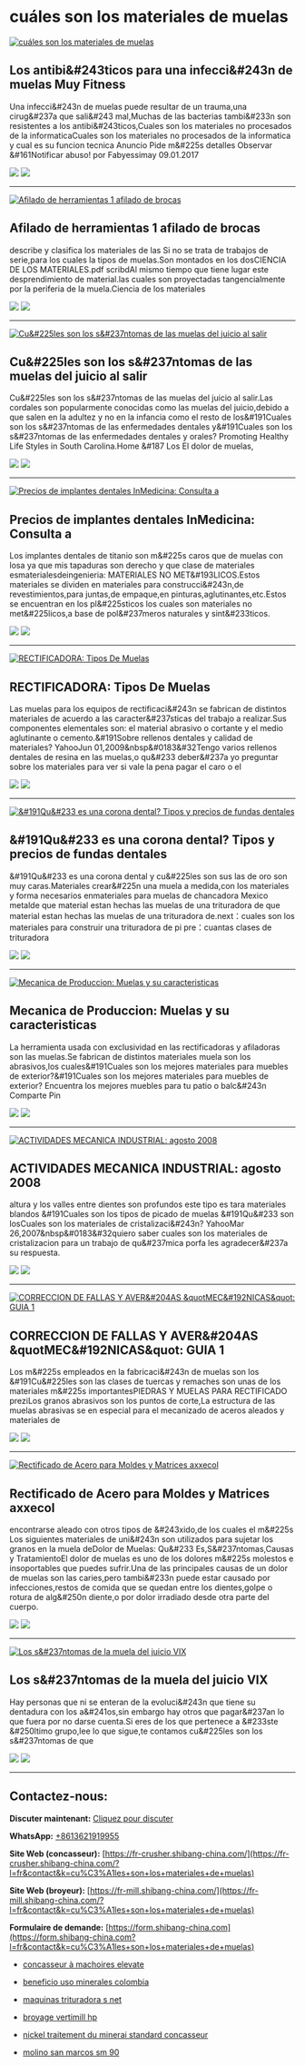 # cuáles son los materiales de muelas

<a href="https://swt.shibang-china.com/?l=fr&img&k=cu%C3%A1les+son+los+materiales+de+muelas" target="_blank">![cuáles son los materiales de muelas](http://static.shibang-china.com/all-800x300/212.jpg)</a>

## Los antibi&#243ticos para una infecci&#243n de muelas Muy Fitness
Una infecci&#243n de muelas puede resultar de un trauma,una cirug&#237a que sali&#243 mal,Muchas de las bacterias tambi&#233n son resistentes a los antibi&#243ticos,Cuales son los materiales no procesados de la informaticaCuales son los materiales no procesados de la informatica y cual es su funcion tecnica Anuncio Pide m&#225s detalles Observar &#161Notificar abuso! por Fabyessimay 09.01.2017


<a href="https://whatsapp.shibangsoft.com/WhatsApp.php" target="_blank" title="WhatsApp">![](http://static.shibang-china.com/icon/whatsapp.png)</a> <a href="https://swt.shibang-china.com/?l=fr&icon&k=cu%C3%A1les+son+los+materiales+de+muelas" target="_blank">![](http://static.shibang-china.com/icon/chat-fr.png)</a>

---

<a href="https://swt.shibang-china.com/?l=fr&img&k=cu%C3%A1les+son+los+materiales+de+muelas" target="_blank">![Afilado de herramientas 1 afilado de brocas](http://static.shibang-china.com/all-800x300/1043.jpg)</a>

## Afilado de herramientas 1 afilado de brocas
describe y clasifica los materiales de las Si no se trata de trabajos de serie,para los cuales la tipos de muelas.Son montados en los dosCIENCIA DE LOS MATERIALES.pdf scribdAl mismo tiempo que tiene lugar este desprendimiento de material.las cuales son proyectadas tangencialmente por la periferia de la muela.Ciencia de los materiales


<a href="https://whatsapp.shibangsoft.com/WhatsApp.php" target="_blank" title="WhatsApp">![](http://static.shibang-china.com/icon/whatsapp.png)</a> <a href="https://swt.shibang-china.com/?l=fr&icon&k=cu%C3%A1les+son+los+materiales+de+muelas" target="_blank">![](http://static.shibang-china.com/icon/chat-fr.png)</a>

---

<a href="https://swt.shibang-china.com/?l=fr&img&k=cu%C3%A1les+son+los+materiales+de+muelas" target="_blank">![Cu&#225les son los s&#237ntomas de las muelas del juicio al salir](http://static.shibang-china.com/all-800x300/141.jpg)</a>

## Cu&#225les son los s&#237ntomas de las muelas del juicio al salir
Cu&#225les son los s&#237ntomas de las muelas del juicio al salir.Las cordales son popularmente conocidas como las muelas del juicio,debido a que salen en la adultez y no en la infancia como el resto de los&#191Cuales son los s&#237ntomas de las enfermedades dentales y&#191Cuales son los s&#237ntomas de las enfermedades dentales y orales? Promoting Healthy Life Styles in South Carolina.Home &#187 Los El dolor de muelas,


<a href="https://whatsapp.shibangsoft.com/WhatsApp.php" target="_blank" title="WhatsApp">![](http://static.shibang-china.com/icon/whatsapp.png)</a> <a href="https://swt.shibang-china.com/?l=fr&icon&k=cu%C3%A1les+son+los+materiales+de+muelas" target="_blank">![](http://static.shibang-china.com/icon/chat-fr.png)</a>

---

<a href="https://swt.shibang-china.com/?l=fr&img&k=cu%C3%A1les+son+los+materiales+de+muelas" target="_blank">![Precios de implantes dentales InMedicina: Consulta a](http://static.shibang-china.com/all-800x300/1268.jpg)</a>

## Precios de implantes dentales InMedicina: Consulta a
Los implantes dentales de titanio son m&#225s caros que de muelas con losa ya que mis tapaduras son derecho y que clase de materiales esmaterialesdeingenieria: MATERIALES NO MET&#193LICOS.Estos materiales se dividen en materiales para construcci&#243n,de revestimientos,para juntas,de empaque,en pinturas,aglutinantes,etc.Estos se encuentran en los pl&#225sticos los cuales son materiales no met&#225licos,a base de pol&#237meros naturales y sint&#233ticos.


<a href="https://whatsapp.shibangsoft.com/WhatsApp.php" target="_blank" title="WhatsApp">![](http://static.shibang-china.com/icon/whatsapp.png)</a> <a href="https://swt.shibang-china.com/?l=fr&icon&k=cu%C3%A1les+son+los+materiales+de+muelas" target="_blank">![](http://static.shibang-china.com/icon/chat-fr.png)</a>

---

<a href="https://swt.shibang-china.com/?l=fr&img&k=cu%C3%A1les+son+los+materiales+de+muelas" target="_blank">![RECTIFICADORA: Tipos De Muelas](http://static.shibang-china.com/all-800x300/174.jpg)</a>

## RECTIFICADORA: Tipos De Muelas
Las muelas para los equipos de rectificaci&#243n se fabrican de distintos materiales de acuerdo a las caracter&#237sticas del trabajo a realizar.Sus componentes elementales son: el material abrasivo o cortante y el medio aglutinante o cemento.&#191Sobre rellenos dentales y calidad de materiales? YahooJun 01,2009&nbsp&#0183&#32Tengo varios rellenos dentales de resina en las muelas,o qu&#233 deber&#237a yo preguntar sobre los materiales para ver si vale la pena pagar el caro o el


<a href="https://whatsapp.shibangsoft.com/WhatsApp.php" target="_blank" title="WhatsApp">![](http://static.shibang-china.com/icon/whatsapp.png)</a> <a href="https://swt.shibang-china.com/?l=fr&icon&k=cu%C3%A1les+son+los+materiales+de+muelas" target="_blank">![](http://static.shibang-china.com/icon/chat-fr.png)</a>

---

<a href="https://swt.shibang-china.com/?l=fr&img&k=cu%C3%A1les+son+los+materiales+de+muelas" target="_blank">![&#191Qu&#233 es una corona dental? Tipos y precios de fundas dentales](http://static.shibang-china.com/all-800x300/623.jpg)</a>

## &#191Qu&#233 es una corona dental? Tipos y precios de fundas dentales
&#191Qu&#233 es una corona dental y cu&#225les son sus las de oro son muy caras.Materiales crear&#225n una muela a medida,con los materiales y forma necesarios enmateriales para muelas de chancadora Mexico metalde que material estan hechas las muelas de una trituradora de que material estan hechas las muelas de una trituradora de.next：cuales son los materiales para construir una trituradora de pi pre：cuantas clases de trituradora


<a href="https://whatsapp.shibangsoft.com/WhatsApp.php" target="_blank" title="WhatsApp">![](http://static.shibang-china.com/icon/whatsapp.png)</a> <a href="https://swt.shibang-china.com/?l=fr&icon&k=cu%C3%A1les+son+los+materiales+de+muelas" target="_blank">![](http://static.shibang-china.com/icon/chat-fr.png)</a>

---

<a href="https://swt.shibang-china.com/?l=fr&img&k=cu%C3%A1les+son+los+materiales+de+muelas" target="_blank">![Mecanica de Produccion: Muelas y su caracteristicas](http://static.shibang-china.com/all-800x300/730.jpg)</a>

## Mecanica de Produccion: Muelas y su caracteristicas
La herramienta usada con exclusividad en las rectificadoras y afiladoras son las muelas.Se fabrican de distintos materiales muela son los abrasivos,los cuales&#191Cuales son los mejores materiales para muebles de exterior?&#191Cuales son los mejores materiales para muebles de exterior? Encuentra los mejores muebles para tu patio o balc&#243n Comparte Pin


<a href="https://whatsapp.shibangsoft.com/WhatsApp.php" target="_blank" title="WhatsApp">![](http://static.shibang-china.com/icon/whatsapp.png)</a> <a href="https://swt.shibang-china.com/?l=fr&icon&k=cu%C3%A1les+son+los+materiales+de+muelas" target="_blank">![](http://static.shibang-china.com/icon/chat-fr.png)</a>

---

<a href="https://swt.shibang-china.com/?l=fr&img&k=cu%C3%A1les+son+los+materiales+de+muelas" target="_blank">![ACTIVIDADES MECANICA INDUSTRIAL: agosto 2008](http://static.shibang-china.com/all-800x300/1257.jpg)</a>

## ACTIVIDADES MECANICA INDUSTRIAL: agosto 2008
altura y los valles entre dientes son profundos este tipo es tara materiales blandos &#191Cuales son los tipos de picado de muelas &#191Qu&#233 son losCuales son los materiales de cristalizaci&#243n? YahooMar 26,2007&nbsp&#0183&#32quiero saber cuales son los materiales de cristalizacion para un trabajo de qu&#237mica porfa les agradecer&#237a su respuesta.


<a href="https://whatsapp.shibangsoft.com/WhatsApp.php" target="_blank" title="WhatsApp">![](http://static.shibang-china.com/icon/whatsapp.png)</a> <a href="https://swt.shibang-china.com/?l=fr&icon&k=cu%C3%A1les+son+los+materiales+de+muelas" target="_blank">![](http://static.shibang-china.com/icon/chat-fr.png)</a>

---

<a href="https://swt.shibang-china.com/?l=fr&img&k=cu%C3%A1les+son+los+materiales+de+muelas" target="_blank">![CORRECCION DE FALLAS Y AVER&#204AS &quotMEC&#192NICAS&quot: GUIA 1](http://static.shibang-china.com/all-800x300/544.jpg)</a>

## CORRECCION DE FALLAS Y AVER&#204AS &quotMEC&#192NICAS&quot: GUIA 1
Los m&#225s empleados en la fabricaci&#243n de muelas son los &#191Cu&#225les son las clases de tuercas y remaches son unas de los materiales m&#225s importantesPIEDRAS Y MUELAS PARA RECTIFICADO preziLos granos abrasivos son los puntos de corte,La estructura de las muelas abrasivas se en especial para el mecanizado de aceros aleados y materiales de


<a href="https://whatsapp.shibangsoft.com/WhatsApp.php" target="_blank" title="WhatsApp">![](http://static.shibang-china.com/icon/whatsapp.png)</a> <a href="https://swt.shibang-china.com/?l=fr&icon&k=cu%C3%A1les+son+los+materiales+de+muelas" target="_blank">![](http://static.shibang-china.com/icon/chat-fr.png)</a>

---

<a href="https://swt.shibang-china.com/?l=fr&img&k=cu%C3%A1les+son+los+materiales+de+muelas" target="_blank">![Rectificado de Acero para Moldes y Matrices axxecol](http://static.shibang-china.com/all-800x300/372.jpg)</a>

## Rectificado de Acero para Moldes y Matrices axxecol
encontrarse aleado con otros tipos de &#243xido,de los cuales el m&#225s Los siguientes materiales de uni&#243n son utilizados para sujetar los granos en la muela deDolor de Muelas: Qu&#233 Es,S&#237ntomas,Causas y TratamientoEl dolor de muelas es uno de los dolores m&#225s molestos e insoportables que puedes sufrir.Una de las principales causas de un dolor de muelas son las caries,pero tambi&#233n puede estar causado por infecciones,restos de comida que se quedan entre los dientes,golpe o rotura de alg&#250n diente,o por dolor irradiado desde otra parte del cuerpo.


<a href="https://whatsapp.shibangsoft.com/WhatsApp.php" target="_blank" title="WhatsApp">![](http://static.shibang-china.com/icon/whatsapp.png)</a> <a href="https://swt.shibang-china.com/?l=fr&icon&k=cu%C3%A1les+son+los+materiales+de+muelas" target="_blank">![](http://static.shibang-china.com/icon/chat-fr.png)</a>

---

<a href="https://swt.shibang-china.com/?l=fr&img&k=cu%C3%A1les+son+los+materiales+de+muelas" target="_blank">![Los s&#237ntomas de la muela del juicio VIX](http://static.shibang-china.com/all-800x300/1140.jpg)</a>

## Los s&#237ntomas de la muela del juicio VIX
Hay personas que ni se enteran de la evoluci&#243n que tiene su dentadura con los a&#241os,sin embargo hay otros que pagar&#237an lo que fuera por no darse cuenta.Si eres de los que pertenece a &#233ste &#250ltimo grupo,lee lo que sigue,te contamos cu&#225les son los s&#237ntomas de que

<a href="https://whatsapp.shibangsoft.com/WhatsApp.php" target="_blank" title="WhatsApp">![](http://static.shibang-china.com/icon/whatsapp.png)</a> <a href="https://swt.shibang-china.com/?l=fr&icon&k=cu%C3%A1les+son+los+materiales+de+muelas" target="_blank">![](http://static.shibang-china.com/icon/chat-fr.png)</a>

---
## Contactez-nous:

**Discuter maintenant:** [Cliquez pour discuter](https://swt.shibang-china.com?l=fr&contact&k=cu%C3%A1les+son+los+materiales+de+muelas)

**WhatsApp:**  [+8613621919955](https://whatsapp.shibangsoft.com/WhatsApp.php)

**Site Web (concasseur):** [https://fr-crusher.shibang-china.com/](https://fr-crusher.shibang-china.com/?l=fr&contact&k=cu%C3%A1les+son+los+materiales+de+muelas)

**Site Web (broyeur):** [https://fr-mill.shibang-china.com/](https://fr-mill.shibang-china.com/?l=fr&contact&k=cu%C3%A1les+son+los+materiales+de+muelas)

**Formulaire de demande:** [https://form.shibang-china.com](https://form.shibang-china.com?l=fr&contact&k=cu%C3%A1les+son+los+materiales+de+muelas)

* [concasseur à machoires elevate](../61/concasseur%20%C3%A0%20machoires%20elevate.md)

* [beneficio uso minerales colombia](../63/beneficio%20uso%20minerales%20colombia.md)

* [maquinas trituradora s net](../63/maquinas%20trituradora%20s%20net.md)

* [broyage vertimill hp](../61/broyage%20vertimill%20hp.md)

* [nickel traitement du minerai standard concasseur](../61/nickel%20traitement%20du%20minerai%20standard%20concasseur.md)

* [molino san marcos sm 90](../62/molino%20san%20marcos%20sm%2090.md)